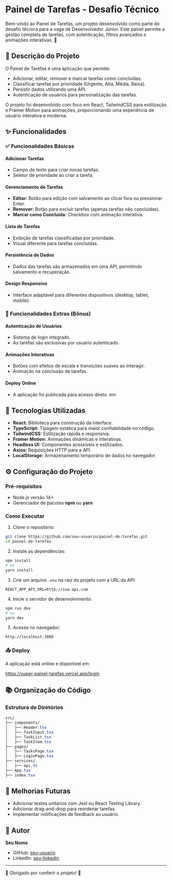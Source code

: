 # Painel de Tarefas - Desafio Técnico

Bem-vindo ao Painel de Tarefas, um projeto desenvolvido como parte do desafio técnico para a vaga de Desenvolvedor Júnior. Este painel permite a gestão completa de tarefas, com autenticação, filtros avançados e animações interativas. 🚀

## 📖 Descrição do Projeto

O Painel de Tarefas é uma aplicação que permite:

- Adicionar, editar, remover e marcar tarefas como concluídas.
- Classificar tarefas por prioridade (Urgente, Alta, Média, Baixa).
- Persistir dados utilizando uma API.
- Autenticação de usuários para personalização das tarefas.

O projeto foi desenvolvido com foco em React, TailwindCSS para estilização e Framer Motion para animações, proporcionando uma experiência de usuário interativa e moderna.

## ✨ Funcionalidades

### ✅ Funcionalidades Básicas

#### Adicionar Tarefas

- Campo de texto para criar novas tarefas.
- Seletor de prioridade ao criar a tarefa.

#### Gerenciamento de Tarefas

- **Editar:** Botão para edição com salvamento ao clicar fora ou pressionar Enter.
- **Remover:** Botão para excluir tarefas (apenas tarefas não concluídas).
- **Marcar como Concluída:** Checkbox com animação interativa.

#### Lista de Tarefas

- Exibição de tarefas classificadas por prioridade.
- Visual diferente para tarefas concluídas.


#### Persistência de Dados

- Dados das tarefas são armazenados em uma API, permitindo salvamento e recuperação.

#### Design Responsivo

- Interface adaptável para diferentes dispositivos (desktop, tablet, mobile).

### 🔐 Funcionalidades Extras (Bônus)

#### Autenticação de Usuários

- Sistema de login integrado.
- As tarefas são exclusivas por usuário autenticado.

#### Animações Interativas

- Botões com efeitos de escala e transições suaves ao interagir.
- Animação na conclusão de tarefas.

#### Deploy Online

- A aplicação foi publicada para acesso direto. em 

## 🚀 Tecnologias Utilizadas

- **React:** Biblioteca para construção da interface.
- **TypeScript:** Tipagem estática para maior confiabilidade no código.
- **TailwindCSS:** Estilização rápida e responsiva.
- **Framer Motion:** Animações dinâmicas e interativas.
- **Headless UI:** Componentes acessíveis e estilizados.
- **Axios:** Requisições HTTP para a API.
- **LocalStorage:** Armazenamento temporário de dados no navegador.

## ⚙️ Configuração do Projeto

### Pré-requisitos

- Node.js versão 14+
- Gerenciador de pacotes **npm** ou **yarn**

### Como Executar

1. Clone o repositório:

```bash
git clone https://github.com/seu-usuario/painel-de-tarefas.git
cd painel-de-tarefas
```

2. Instale as dependências:

```bash
npm install
# ou
yarn install
```

3. Crie um arquivo `.env` na raiz do projeto com a URL da API:

```env
REACT_APP_API_URL=http://sua-api.com
```

4. Inicie o servidor de desenvolvimento:

```bash
npm run dev
# ou
yarn dev
```

5. Acesse no navegador:

```bash
http://localhost:3000
```

### 📤 Deploy

A aplicação está online e disponível em:

https://super-painel-tarefas.vercel.app/login

## 📚 Organização do Código

### Estrutura de Diretórios

```css
src/
├── components/
│   ├── Header.tsx
│   ├── TaskInput.tsx
│   ├── TaskList.tsx
│   ├── TaskItem.tsx
├── pages/
│   ├── TasksPage.tsx
│   ├── LoginPage.tsx
├── services/
│   ├── api.ts
├── App.tsx
├── index.tsx
```

## 📌 Melhorias Futuras

- Adicionar testes unitários com Jest ou React Testing Library.
- Adicionar drag-and-drop para reordenar tarefas.
- Implementar notificações de feedback ao usuário.

## 👤 Autor

**Seu Nome**

- GitHub: [seu-usuario](https://github.com/seu-usuario)
- LinkedIn: [seu-linkedin](https://linkedin.com/in/seu-linkedin)

---

🌟 Obrigado por conferir o projeto! 🌟




